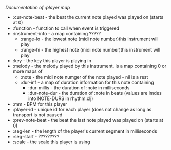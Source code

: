 *Documentation of :player map*

* :cur-note-beat - the beat the current note played was played on (starts at 0)
* :function - function to call when event is triggered
* :instrument-info - a map containing
    ?????
    - :range-lo - the lowest note (midi note number)this instrument will play
    - :range-hi - the highest note (midi note number)this instrument will play
* :key - the key this player is playing in
* :melody - the melody played by this instrument. Is a map containing 0 or more maps of
    - :note - the midi note numger of the note played - nil is a rest
    - :dur-inf - a map of duration information for this note containing
      - :dur-millis - the duration of :note in milliseconds
      - :dur-note-dur - the duration of :note in beats (values are imdes into NOTE-DURS in rhythm.clj)
* :mm - BPM for this player
* :player-id - unique id for each player (does not change as long as transport is not paused
* :prev-note-beat - the beat the last note played was played on (starts at 0)
* :seg-len - the length of the player's current segment in milliseconds
* :seg-start - ?????????
* :scale - the scale this player is using
